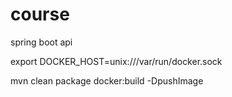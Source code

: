 # course
spring boot api

export DOCKER_HOST=unix:///var/run/docker.sock

mvn clean package docker:build -DpushImage